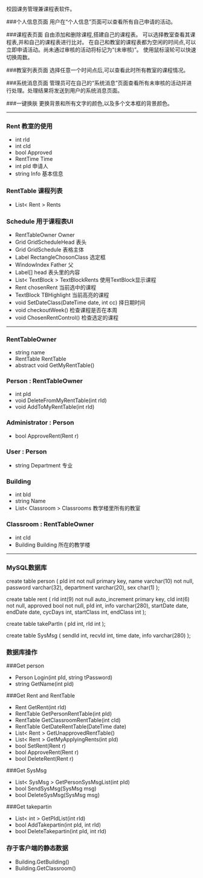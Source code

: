 校园课务管理兼课程表软件。

###个人信息页面
用户在“个人信息”页面可以查看所有自己申请的活动。

###课程表页面
自由添加和删除课程,搭建自己的课程表。
可以选择教室查看其课程表,并和自己的课程表进行比对。
在自己和教室的课程表都为空闲的时间点,可以立即申请活动。尚未通过审核的活动将标记为“(未审核)”。
使用鼠标滚轮可以快速切换周数。

###教室列表页面
选择任意一个时间点后,可以查看此时所有教室的课程情况。

###系统消息页面
管理员可在自己的“系统消息”页面查看所有未审核的活动并进行处理。处理结果将发送到用户的系统消息页面。

###一键换肤
更换背景和所有文字的颜色,以及多个文本框的背景颜色。

---

### Rent 教室的使用
- int 		rId 
- int 		cId 
- bool 		Approved   
- RentTime 	Time 
- int 		pId 申请人
- string 	Info 基本信息

### RentTable 课程列表
- List< Rent >	Rents

### Schedule 用于课程表UI
- RentTableOwner Owner
- Grid GridScheduleHead 表头
- Grid GridSchedule 表格主体
- Label RectangleChosonClass 选定框
- WindowIndex Father 父
- Label[] head 表头里的内容
- List< TextBlock > TextBlockRents 使用TextBlock显示课程
- Rent chosenRent 当前选中的课程
- TextBlock TBHighlight 当前高亮的课程
- void SetDateClass(DateTime date, int cc) 择日期时间
- void checkoutWeek() 检查课程是否在本周
- void ChosenRentControl() 检查选定的课程

---

### RentTableOwner
- string 		name
- RentTable 	RentTable
- abstract void GetMyRentTable()

### Person : RentTableOwner
- int 		pId
- void 		DeleteFromMyRentTable(int rId) 
- void 		AddToMyRentTable(int rId)

### Administrator : Person  
- bool 		ApproveRent(Rent r)

### User : Person 
- string 	Department 专业

### Building 
- int bId 
- string Name
- List< Classroom > Classrooms 教学楼里所有的教室

### Classroom : RentTableOwner
- int cId 
- Building Building 所在的教学楼

---

### MySQL数据库

create table person
(
pId 			int not null primary key,
name 			varchar(10) not null,
password 		varchar(32),
department		varchar(20),
sex				char(1)
);

create table rent
(
rId				int(9) not null auto_increment primary key,
cId				int(6) not null,
approved		bool not null,
pId				int,
info			varchar(280),
startDate		date,
endDate			date,
cycDays			int,
startClass		int,
endClass		int
);

create table takePartIn
(
pId				int,
rId				int
);

create table SysMsg
(
sendId			int,
recvId			int,
time			date,
info			varchar(280)
);

### 数据库操作
###Get person

- Person Login(int pId, string tPassword)
- string GetName(int pId)

###Get Rent and RentTable

- Rent GetRent(int rId)
- RentTable GetPersonRentTable(int pId)
- RentTable GetClassroomRentTable(int cId)
- RentTable GetDateRentTable(DateTime date)
- List< Rent > GetUnapprovedRentTable()
- List< Rent > GetMyApplyingRents(int pId)
- bool SetRent(Rent r)
- bool ApproveRent(Rent r)
- bool DeleteRent(Rent r)

###Get SysMsg

- List< SysMsg > GetPersonSysMsgList(int pId)
- bool SendSysMsg(SysMsg msg)
- bool DeleteSysMsg(SysMsg msg)

###Get takepartin

- List< int > GetPIdList(int rId)
- bool AddTakepartin(int pId, int rId)
- bool DeleteTakepartin(int pId, int rId)


### 存于客户端的静态数据
- Building.GetBuilding()
- Building.GetClassroom()